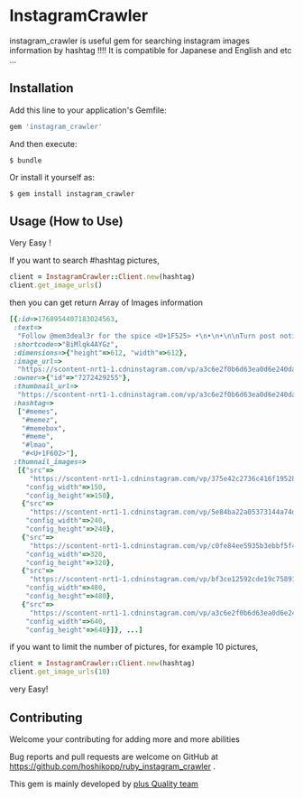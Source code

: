 # InstagramCrawler

instagram_crawler is useful gem for searching instagram images information by hashtag !!!!
It is compatible for Japanese and English and etc ...

## Installation

Add this line to your application's Gemfile:

```ruby
gem 'instagram_crawler'
```

And then execute:

    $ bundle

Or install it yourself as:

    $ gem install instagram_crawler

## Usage (How to Use)
Very Easy !

If you want to search #hashtag pictures, 

```ruby
client = InstagramCrawler::Client.new(hashtag)
client.get_image_urls()
```

then you can get return Array of Images information
```ruby
[{:id=>1768954407183024563,
 :text=>
  "Follow @mem3deal3r for the spice <U+1F525> •\n•\n•\n\nTurn post notifications on <U+1F44D>\n•\n•\n•\n#memes #memez #memesdaily #memelord #dankmemes #dankest #dankmemez #dankmemezdaily #funnymemes #memes4days #memes4you #hashtag #follow #followforfollow #likes #tagsforlikes #tagsomeone #followme #instagood #instadaily #instapic  #memebox #memebase #memevideos #mememachine #memes<U+1F602> #spicymeme #meme #lmao #<U+1F602>",
 :shortcode=>"BiMlqk4AYGz",
 :dimensions=>{"height"=>612, "width"=>612},
 :image_url=>
  "https://scontent-nrt1-1.cdninstagram.com/vp/a3c6e2f0b6d63ea0d6e240daeac619f3/5AEA425E/t51.2885-15/e15/31028432_2017665511821396_6965280336599056384_n.jpg",
 :owner=>{"id"=>"7272429255"},
 :thumbnail_url=>
  "https://scontent-nrt1-1.cdninstagram.com/vp/a3c6e2f0b6d63ea0d6e240daeac619f3/5AEA425E/t51.2885-15/e15/31028432_2017665511821396_6965280336599056384_n.jpg",
 :hashtag=>
  ["#memes",
   "#memez",
   "#memebox",
   "#meme",
   "#lmao",
   "#<U+1F602>"],
 :thumnail_images=>
  [{"src"=>
     "https://scontent-nrt1-1.cdninstagram.com/vp/375e42c2736c416f19528ee96dd0873a/5AE95689/t51.2885-15/s150x150/e15/31028432_2017665511821396_6965280336599056384_n.jpg",
    "config_width"=>150,
    "config_height"=>150},
   {"src"=>
     "https://scontent-nrt1-1.cdninstagram.com/vp/5e84ba22a05373144a74d943c9312c67/5AE97E1D/t51.2885-15/s240x240/e15/31028432_2017665511821396_6965280336599056384_n.jpg",
    "config_width"=>240,
    "config_height"=>240},
   {"src"=>
     "https://scontent-nrt1-1.cdninstagram.com/vp/c0fe84ee5935b3ebbf5f4c9c8809e47d/5AE9A979/t51.2885-15/s320x320/e15/31028432_2017665511821396_6965280336599056384_n.jpg",
    "config_width"=>320,
    "config_height"=>320},
   {"src"=>
     "https://scontent-nrt1-1.cdninstagram.com/vp/bf3ce12592cde19c75891ad2bab0b6f6/5AE938A1/t51.2885-15/s480x480/e15/31028432_2017665511821396_6965280336599056384_n.jpg",
    "config_width"=>480,
    "config_height"=>480},
   {"src"=>
     "https://scontent-nrt1-1.cdninstagram.com/vp/a3c6e2f0b6d63ea0d6e240daeac619f3/5AEA425E/t51.2885-15/e15/31028432_2017665511821396_6965280336599056384_n.jpg",
    "config_width"=>640,
    "config_height"=>640}]}, ...]
```

if you want to limit the number of pictures, for example 10 pictures,
```ruby
client = InstagramCrawler::Client.new(hashtag)
client.get_image_urls(10)
```

very Easy!


## Contributing
Welcome your contributing for adding more and more abilities

Bug reports and pull requests are welcome on GitHub at https://github.com/hoshikopp/ruby_instagram_crawler .


This gem is mainly developed by [plus Quality team](https://www.plusq.life/)
